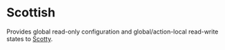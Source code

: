 # Scottish

Provides global read-only configuration and global/action-local read-write
states to [Scotty](https://github.com/scotty-web/scotty).
